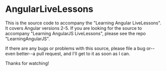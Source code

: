 # AngularLiveLessons
This is the source code to accompany the "Learning Angular LiveLessons". It
covers Angular versions 2-5.  If you are looking for the source to accompany
"Learning AngularJS LiveLessons", please see the repo "LearningAngularJS".

If there are any bugs or problems with this source, please file a bug or--even
better--a pull request, and I'll get to it as soon as I can.

Thanks for watching!

